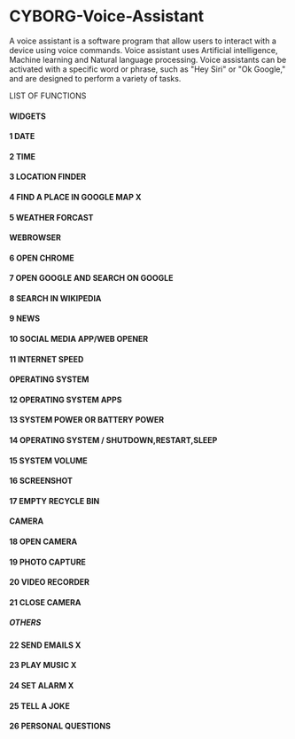 # CYBORG-Voice-Assistant
A voice assistant is a software program that allow users to interact with a device using voice commands. Voice assistant uses Artificial intelligence, Machine learning and Natural language processing. Voice assistants can be activated with a specific word or phrase, such as "Hey Siri" or "Ok Google," and are designed to perform a variety of tasks.

LIST OF FUNCTIONS
#### WIDGETS
#### 1 DATE 
#### 2 TIME 
#### 3 LOCATION FINDER
#### 4 FIND A PLACE IN GOOGLE MAP X
#### 5 WEATHER FORCAST 

#### WEBROWSER
#### 6 OPEN CHROME 
#### 7 OPEN GOOGLE AND SEARCH ON GOOGLE
#### 8 SEARCH IN WIKIPEDIA
#### 9 NEWS
#### 10 SOCIAL MEDIA APP/WEB OPENER
#### 11 INTERNET SPEED 

#### OPERATING SYSTEM
#### 12 OPERATING SYSTEM APPS
#### 13 SYSTEM POWER OR BATTERY POWER
#### 14 OPERATING SYSTEM / SHUTDOWN,RESTART,SLEEP
#### 15 SYSTEM VOLUME 
#### 16 SCREENSHOT
#### 17 EMPTY RECYCLE BIN

#### CAMERA
#### 18 OPEN CAMERA
#### 19 PHOTO CAPTURE
#### 20 VIDEO RECORDER 
#### 21 CLOSE CAMERA

##### OTHERS
#### 22 SEND EMAILS X
#### 23 PLAY MUSIC X
#### 24 SET ALARM X
#### 25 TELL A JOKE 
#### 26 PERSONAL QUESTIONS
